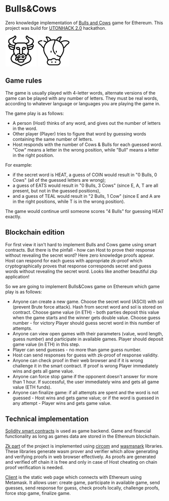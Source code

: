 # Bulls&Cows
Zero knowledge implementation of [Bulls and Cows](https://en.wikipedia.org/wiki/Bulls_and_Cows) game for Ethereum. This project was build for [UTONHACK 2.0](https://utonhack.devpost.com/) hackathon.
 
<img src="bull.svg" alt="BULL" width="100" height="100">
<img src="cow.svg" alt="COW" width="100" height="100">
 
## Game rules
The game is usually played with 4-letter words, alternate versions of the game can be played with any number of letters. They must be real words, according to whatever language or languages you are playing the game in.
 
The game play is as follows:
- A person (Host) thinks of any word, and gives out the number of letters in the word.
- Other player (Player) tries to figure that word by guessing words containing the same number of letters.
- Host responds with the number of Cows & Bulls for each guessed word. "Cow" means a letter in the wrong position, while "Bull" means a letter in the right position.
 
For example:
- if the secret word is HEAT, a guess of COIN would result in "0 Bulls, 0 Cows" (all of the guessed letters are wrong);
- a guess of EATS would result in "0 Bulls, 3 Cows" (since E, A, T are all present, but not in the guessed positions),
- and a guess of TEAL would result in "2 Bulls, 1 Cow" (since E and A are in the right positions, while T is in the wrong position).
 
The game would continue until someone scores "4 Bulls" for guessing HEAT exactly.
 
## Blockchain edition
For first view it isn't hard to implement Bulls and Cows game using smart contracts.
But there is the pinfall - how can Host to prove their response without revealing the secret word?
Here zero knowledge proofs appear. Host can respond for each guess with appropriate zk-proof
which cryptographically proves that response corresponds secret and guess words without revealing the
secret word. Looks like another beautiful zkp application!
 
So we are going to implement Bulls&Cows game on Ethereum which game play is as follows:
- Anyone can create a new game. Choose the secret word (ASCII) with sol (prevent Brute force attack).
Hash from secret word and sol is stored on contract. Choose game value (in ETH) -  both parties deposit this value when the game starts and the winner gets double value. Choose guess number - for victory Player should guess secret word in this number of attempts.
- Anyone can view open games with their parameters (value, word length, guess number) and participate in available games. Player should deposit game value (in ETH) in this step.
- Player can send guesses - no more than game guess number.
- Host can send responses for guess with zk-proof of response validity.
- Anyone can check proof in their web browser and if it is wrong challenge it in the smart contract. If proof is wrong Player immediately wins and gets all game value.
- Anyone can force stop game if the opponent doesn't answer for more than 1 hour.
If successful, the user immediately wins and gets all game value (ETH funds).
- Anyone can finalize game: if all attempts are spent and the word is not guessed -
Host wins and gets game value; or if the word is guessed in any attempt - Player
wins and gets game value.
## Technical implementation
[Solidity smart contracts](https://github.com/Hackaton-D-K/Bulls-and-Cows/tree/master/truffle) is used as game backend.
Game and financial functionality as long as games data are stored in the Ethereum blockchain.

[Zk part](https://github.com/Hackaton-D-K/Bulls-and-Cows/tree/master/zk) of the project is implemented using [circom](https://github.com/iden3/circom) and [wasmsnark](https://github.com/iden3/wasmsnark) libraries. These libraries generate wasm prover and verifier which allow generating and verifying proofs in web browser effectively. As proofs are generated and verified off chain it is free and only in case of Host cheating on chain proof verification is needed.

[Client](https://github.com/Hackaton-D-K/Bulls-and-Cows/tree/master/client) is the static web page which connects with Ethereum using Metamask.
It allows user: create game, participate in available game, send guesses,
send response for guess, check proofs locally, challenge proofs, force stop game, finalize game.
 
 
 

